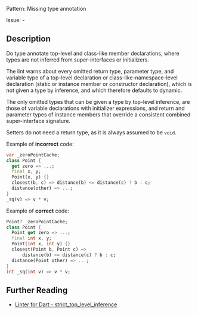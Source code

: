 Pattern: Missing type annotation

Issue: -

## Description

Do type annotate top-level and class-like member declarations, where types are not inferred from super-interfaces or initializers.

The lint warns about every omitted return type, parameter type, and variable type of a top-level declaration or class-like-namespace-level declaration (static or instance member or constructor declaration), which is not given a type by inference, and which therefore defaults to dynamic.

The only omitted types that can be given a type by top-level inference, are those of variable declarations with initializer expressions, and return and parameter types of instance members that override a consistent combined super-interface signature.

Setters do not need a return type, as it is always assumed to be `void`.

Example of **incorrect** code:

```dart
var _zeroPointCache;
class Point {
  get zero => ...;
  final x, y;
  Point(x, y) {}
  closest(b, c) => distance(b) <= distance(c) ? b : c;
  distance(other) => ...;
}
_sq(v) => v * v;
```

Example of **correct** code:

```dart
Point? _zeroPointCache;
class Point {
  Point get zero => ...;
  final int x, y;
  Point(int x, int y) {}
  closest(Point b, Point c) =>
      distance(b) <= distance(c) ? b : c;
  distance(Point other) => ...;
}
int _sq(int v) => v * v;
```

## Further Reading

* [Linter for Dart - strict_top_level_inference](https://dart.dev/tools/linter-rules/strict_top_level_inference)